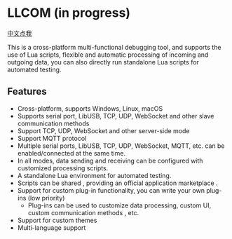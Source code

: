 # LLCOM (in progress)

[中文点我](README-zh_Hans.md)

This is a cross-platform multi-functional debugging tool, and supports the use of Lua scripts, flexible and automatic processing of incoming and outgoing data, you can also directly run standalone Lua scripts for automated testing.

## Features

- Cross-platform, supports Windows, Linux, macOS
- Supports serial port, LibUSB, TCP, UDP, WebSocket and other slave communication methods
- Support TCP, UDP, WebSocket and other server-side mode
- Support MQTT protocol
- Multiple serial ports, LibUSB, TCP, UDP, WebSocket, MQTT, etc. can be enabled/connected at the same time.
- In all modes, data sending and receiving can be configured with customized processing scripts.
- A standalone Lua environment for automated testing.
- Scripts can be shared , providing an official application marketplace .
- Support for custom plug-in functionality, you can write your own plug-ins (low priority)
  - Plug-ins can be used to customize data processing, custom UI, custom communication methods , etc.
- Support for custom themes
- Multi-language support

